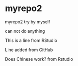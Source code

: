 # myrepo2
myrepo2  try by myself

can not do anything

This is a line from RStudio

Line added from GitHub

Does Chinese work? from Rstudio